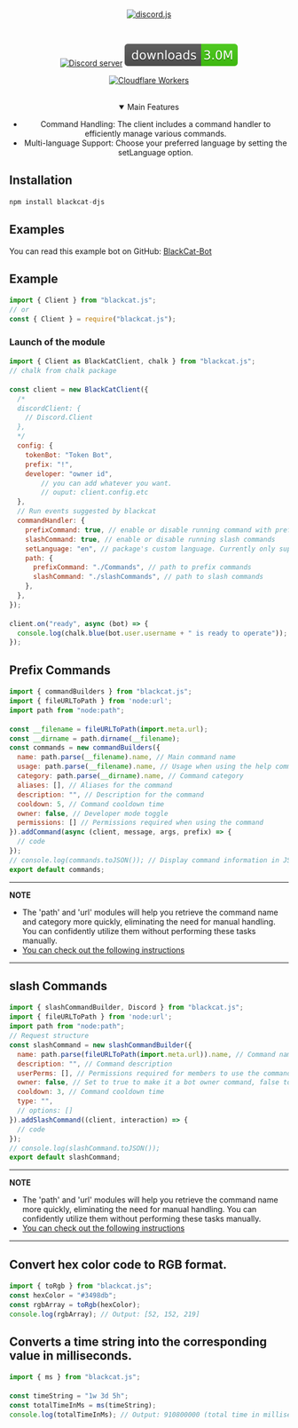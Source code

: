 <div align="center">
	<br />
	<p>
		<a href="https://discord.js.org"><img src="https://discord.js.org/static/logo.svg" width="546" alt="discord.js" /></a>
	</p>
	<br />
	<p>
		<a href="https://discord.com/invite/tSTY36dPWa"><img src="https://img.shields.io/discord/222078108977594368?color=5865F2&logo=discord&logoColor=white" alt="Discord server" /></a>
		<a href="https://www.npmjs.com/package/blackcat-djs"><img src="https://raw.githubusercontent.com/VinhBot/BlackCat-DJS/45b90ba964b8a6468d4001f10fa4fe776ca549fd/assets/logoDownload.svg" alt="npm downloads" /></a>
	</p>
	<p>
		<a href="https://blackcat-profile.vercel.app/"><img src="https://cdn.discordapp.com/attachments/1092880002695036950/1157163138228174898/f49e344952ef03656682df9af7d7e65a.jpg?ex=65729327&is=65601e27&hm=910512a26e1b9cecfe323f1f2a869c85c5e111a16474bc6278b1b71e8468a9de&" alt="Cloudflare Workers" height="44" /></a>
	</p>
  <br/>
	<details open>
    <summary>Main Features</summary>
    <ul>
        <li>Command Handling: The client includes a command handler to efficiently manage various commands.</li>
        <li>Multi-language Support: Choose your preferred language by setting the setLanguage option.</li>
    </ul>
  </details>
</div>

## Installation 
```js
npm install blackcat-djs
```

## Examples

You can read this example bot on GitHub: [BlackCat-Bot](https://github.com/VinhBot/BlackCat-DJS/blob/main/test/index.js)


## Example 
```js
import { Client } from "blackcat.js";
// or
const { Client } = require("blackcat.js");
```

### Launch of the module
```js
import { Client as BlackCatClient, chalk } from "blackcat.js";
// chalk from chalk package

const client = new BlackCatClient({
  /* 
  discordClient: {
    // Discord.Client
  }, 
  */
  config: {
    tokenBot: "Token Bot",
    prefix: "!",
    developer: "owner id",
		// you can add whatever you want. 
		// ouput: client.config.etc
  },
  // Run events suggested by blackcat
  commandHandler: {
    prefixCommand: true, // enable or disable running command with prefix
    slashCommand: true, // enable or disable running slash commands
    setLanguage: "en", // package's custom language. Currently only supports 2 languages: vi: Vietnamese and en: English
    path: {
      prefixCommand: "./Commands", // path to prefix commands
      slashCommand: "./slashCommands", // path to slash commands
    },
  },
});

client.on("ready", async (bot) => {
  console.log(chalk.blue(bot.user.username + " is ready to operate"));
});
```

## Prefix Commands
```js
import { commandBuilders } from "blackcat.js";
import { fileURLToPath } from 'node:url';
import path from "node:path";

const __filename = fileURLToPath(import.meta.url);
const __dirname = path.dirname(__filename);
const commands = new commandBuilders({
  name: path.parse(__filename).name, // Main command name
  usage: path.parse(__filename).name, // Usage when using the help command
  category: path.parse(__dirname).name, // Command category
  aliases: [], // Aliases for the command
  description: "", // Description for the command
  cooldown: 5, // Command cooldown time
  owner: false, // Developer mode toggle
  permissions: [] // Permissions required when using the command
}).addCommand(async (client, message, args, prefix) => {
  // code
});
// console.log(commands.toJSON()); // Display command information in JSON format
export default commands;
```
---
**NOTE**
- The 'path' and 'url' modules will help you retrieve the command name and category more quickly, eliminating the need for manual handling. You can confidently utilize them without performing these tasks manually.
- [You can check out the following instructions](https://github.com/VinhBot/BlackCat-DJS/blob/main/test/Commands/Utility/ping.js)
---

## slash Commands
```js
import { slashCommandBuilder, Discord } from "blackcat.js";
import { fileURLToPath } from 'node:url';
import path from "node:path";
// Request structure
const slashCommand = new slashCommandBuilder({
  name: path.parse(fileURLToPath(import.meta.url)).name, // Command name, can be in uppercase or lowercase as desired
  description: "", // Command description
  userPerms: [], // Permissions required for members to use the command
  owner: false, // Set to true to make it a bot owner command, false to disable
  cooldown: 3, // Command cooldown time
  type: "",
  // options: []
}).addSlashCommand((client, interaction) => {
  // code
});
// console.log(slashCommand.toJSON());
export default slashCommand;

```
---
**NOTE**
- The 'path' and 'url' modules will help you retrieve the command name more quickly, eliminating the need for manual handling. You can confidently utilize them without performing these tasks manually.
- [You can check out the following instructions](https://github.com/VinhBot/BlackCat-DJS/blob/main/test/slashCommands/Utility/ping.js)
---

## Convert hex color code to RGB format.
```js
import { toRgb } from "blackcat.js";
const hexColor = "#3498db";
const rgbArray = toRgb(hexColor);
console.log(rgbArray); // Output: [52, 152, 219]
```

## Converts a time string into the corresponding value in milliseconds.
```js
import { ms } from "blackcat.js";

const timeString = "1w 3d 5h";
const totalTimeInMs = ms(timeString);
console.log(totalTimeInMs); // Output: 910800000 (total time in milliseconds)
```